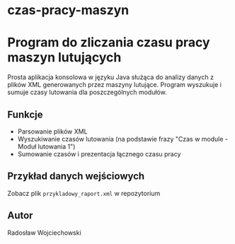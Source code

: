 # czas-pracy-maszyn
# Program do zliczania czasu pracy maszyn lutujących

Prosta aplikacja konsolowa w języku Java służąca do analizy danych z plików XML generowanych przez maszyny lutujące. Program wyszukuje i sumuje czasy lutowania dla poszczególnych modułów.

## Funkcje
- Parsowanie plików XML
- Wyszukiwanie czasów lutowania (na podstawie frazy "Czas w module - Moduł lutowania 1")
- Sumowanie czasów i prezentacja łącznego czasu pracy

## Przykład danych wejściowych
Zobacz plik `przykladowy_raport.xml` w repozytorium

## Autor
Radosław Wojciechowski
